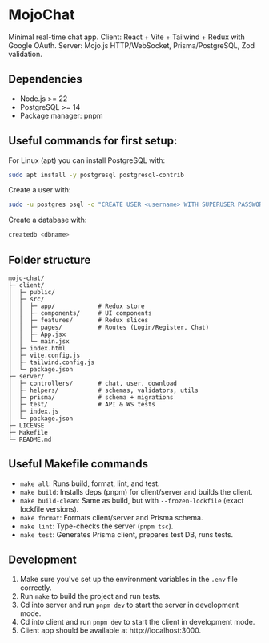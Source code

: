 # MojoChat

Minimal real-time chat app. Client: React + Vite + Tailwind + Redux with Google OAuth. Server: Mojo.js HTTP/WebSocket, Prisma/PostgreSQL, Zod validation.

## Dependencies
- Node.js >= 22
- PostgreSQL >= 14
- Package manager: pnpm

## Useful commands for first setup:
For Linux (apt) you can install PostgreSQL with:

```bash
sudo apt install -y postgresql postgresql-contrib
```

Create a user with:

```bash
sudo -u postgres psql -c "CREATE USER <username> WITH SUPERUSER PASSWORD '<password>';"
```

Create a database with:

```bash
createdb <dbname>
```

## Folder structure
```text
mojo-chat/
├─ client/
│  ├─ public/
│  ├─ src/
│  │  ├─ app/            # Redux store
│  │  ├─ components/     # UI components
│  │  ├─ features/       # Redux slices
│  │  ├─ pages/          # Routes (Login/Register, Chat)
│  │  ├─ App.jsx
│  │  └─ main.jsx
│  ├─ index.html
│  ├─ vite.config.js
│  ├─ tailwind.config.js
│  └─ package.json
├─ server/
│  ├─ controllers/       # chat, user, download
│  ├─ helpers/           # schemas, validators, utils
│  ├─ prisma/            # schema + migrations
│  ├─ test/              # API & WS tests
│  ├─ index.js
│  └─ package.json
├─ LICENSE
├─ Makefile
└─ README.md
```

## Useful Makefile commands
- `make all`: Runs build, format, lint, and test.
- `make build`: Installs deps (pnpm) for client/server and builds the client.
- `make build-clean`: Same as build, but with `--frozen-lockfile` (exact lockfile versions).
- `make format`: Formats client/server and Prisma schema.
- `make lint`: Type-checks the server (`pnpm tsc`).
- `make test`: Generates Prisma client, prepares test DB, runs tests.

## Development
1. Make sure you've set up the environment variables in the `.env` file correctly.
2. Run `make` to build the project and run tests.
3. Cd into server and run `pnpm dev` to start the server in development mode.
4. Cd into client and run `pnpm dev` to start the client in development mode.
5. Client app should be available at http://localhost:3000.
